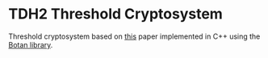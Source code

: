 # TDH2 Threshold Cryptosystem

Threshold cryptosystem based on [this](https://www.shoup.net/papers/thresh1.pdf) paper implemented in C++ using the [Botan library](https://github.com/randombit/botan).

